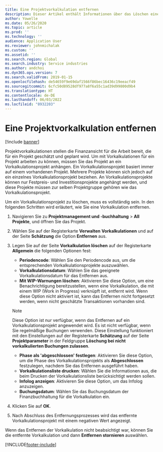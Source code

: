 ```yaml
---
title: Eine Projektvorkalkulation entfernen
description: Dieser Artikel enthält Informationen über das Löschen einer Projektschätzung, nachdem sie abgeschlossen ist.
author: Yowelle
ms.date: 05/26/2020
ms.topic: article
ms.prod: ''
ms.technology: ''
audience: Application User
ms.reviewer: johnmichalak
ms.custom: ''
ms.assetid: ''
ms.search.region: Global
ms.search.industry: Service industries
ms.author: andchoi
ms.dyn365.ops.version: 7
ms.search.validFrom: 2019-01-15
ms.openlocfilehash: de54659f9e69daf1566f86bec16436c19eeacf49
ms.sourcegitcommit: 6cfc50d89528df977a8f6a55c1ad39d99800d9b4
ms.translationtype: HT
ms.contentlocale: de-DE
ms.lasthandoff: 06/03/2022
ms.locfileid: "8932203"
---
```

# <a name="eliminate-a-project-estimate"></a>Eine Projektvorkalkulation entfernen

[!include [banner](../includes/banner.md)]

Projektvorkalkulationen stellen die Finanzansicht für die Arbeit bereit, die für ein Projekt geschätzt und geplant wird. Um mit Vorkalkulationen für ein Projekt arbeiten zu können, müssen Sie das Projekt an ein Vorkalkulationsprojekt anhängen. Ein Vorkalkulationsprojekt basiert immer auf einem vorhandenen Projekt. Mehrere Projekte können sich jedoch auf ein einzelnes Vorkalkulationsprojekt beziehen. An Vorkalkulationsprojekte können nur Festpreis- und Investitionsprojekte angehängt werden, und diese Projekte müssen zur selben Projektgruppe gehören wie das Vorkalkulationsprojekt.

Um ein Vorkalkulationsprojekt zu löschen, muss es vollständig sein. In den folgenden Schritten wird erläutert, wie Sie eine Vorkalkulation entfernen.

1. Navigieren Sie zu **Projektmanagement und -buchhaltung** > **All Projekte**, und öffnen Sie das Projekt. 
2. Wählen Sie auf der Registerkarte **Verwalten** **Vorkalkulationen** und auf der Seite **Schätzung** die Option **Entfernen** aus.
3. Legen Sie auf der Seite **Vorkalkulation löschen** auf der Registerkarte **Allgemein** die folgenden Optionen fest:

   - **Periodencode**: Wählen Sie den Periodencode aus, um die entsprechenden Vorkalkulationsprojekte auszuwählen. 
   - **Vorkalkulationsdatum**: Wählen Sie das geeignete Vorkalkulationsdatum für das Entfernen aus.
   - **Mit WIP-Warnungen löschen**: Aktivieren Sie diese Option, um eine Benachrichtigung bereitzustellen, wenn eine Vorkalkulation, die mit einem WIP (Work in Progress) verknüpft ist, entfernt wird. Wenn diese Option nicht aktiviert ist, kann das Entfernen nicht fortgesetzt werden, wenn nicht geschätzte Transaktionen vorhanden sind. 
   > [!NOTE]
   > Diese Option ist nur verfügbar, wenn das Entfernen auf ein Vorkalkulationsprojekt angewendet wird. Es ist nicht verfügbar, wenn Sie regelmäßige Buchungen verwenden. Diese Einstellung funktioniert mit den Einstellungen auf der Registerkarte **Schätzung** auf der Seite **Projektparameter** in der Feldgruppe **Löschung bei nicht vorkalkulierten Buchungen zulassen**.
   - **Phase als 'abgeschlossen' festlegen**: Aktivieren Sie diese Option, um die Phase des Vorkalkulationsprojekts als **Abgeschlossen** festzulegen, nachdem Sie das Entfernen ausgeführt haben.
   - **Vorkalkulationsliste drucken**: Wählen Sie die Informationen aus, die beim Drucken der Vorkalkulationsliste berücksichtigt werden sollen.
   - **Infolog anzeigen**: Aktivieren Sie diese Option, um das Infolog anzuzeigen.
   - **Buchungsdatum**: Wählen Sie das Buchungsdatum der Finanzbuchhaltung für die Vorkalkulation ein.

4.  Klicken Sie auf **OK**.
5. Nach Abschluss des Entfernungsprozesses wird das entfernte Vorkalkulationsprojekt mit einem negativen Wert angezeigt. 

Wenn das Entfernen der Vorkalkulation nicht beabsichtigt war, können Sie die entfernte Vorkalkulation und dann **Entfernen stornieren** auswählen.   


[!INCLUDE[footer-include](../includes/footer-banner.md)]